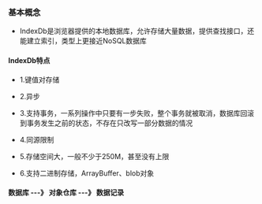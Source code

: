 ### 基本概念

- IndexDb是浏览器提供的本地数据库，允许存储大量数据，提供查找接口，还能建立索引，类型上更接近NoSQL数据库

#### IndexDb特点

- 1.键值对存储

- 2.异步

- 3.支持事务，一系列操作中只要有一步失败，整个事务就被取消，数据库回滚到事务发生之前的状态，不存在只改写一部分数据的情况

- 4.同源限制

- 5.存储空间大，一般不少于250M，甚至没有上限

- 6.支持二进制存储，ArrayBuffer、blob对象

#### 数据库 ---》 对象仓库 ---》 数据记录


